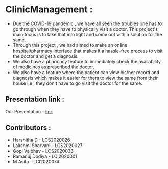 # ClinicManagement :
- Due the COVID-19 pandemic , we have all seen the troubles one has to go through when they have to physically visit a doctor. This project's main focus is to take that into light 	and come out with a solution for the same. <br>
- Through this project , we had aimed to make an online hospital/pharmacy interface that makes it a hassle-free process to visit the doctor and get a diagnosis. <br>
- We also have a pharmacy feature to immediately check the availability of medicines as prescribed the doctor. <br>
- We also have a feature where the patient can view his/her record and diagnosis which makes it easier for them to view the same from their house i.e , they don't have to go visit 	the doctor for the same. <br>

## Presentation link :
Our Presentation - [link](https://www.canva.com/design/DAEvP8W2B-8/jFLnShf_sVoggHcMUR1SDw/view?utm_content=DAEvP8W2B-8&utm_campaign=designshare&utm_medium=link&utm_source=publishsharelink)


## Contributors :
- Harshitha D  - LCS2020026 
- Lakshmi Sharvani - LCS2020027 
- Gopi Vaibhav - LCS2020033 
- Ramanuj Dodiya - LCI2020001 
- M Asita - LCI2020074 
